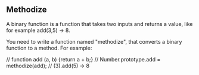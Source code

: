 ## Methodize

A binary function is a function that takes two inputs and returns a value, like for example add(3,5) -> 8.

You need to write a function named "methodize", that converts a binary function to a method. For example:

// function add (a, b) {return a + b;}
// Number.prototype.add = methodize(add);
// (3).add(5) -> 8
